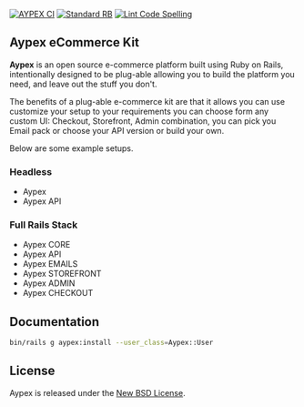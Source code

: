 [![AYPEX CI](https://github.com/aypex-io/aypex/actions/workflows/ci.yml/badge.svg)](https://github.com/aypex-io/aypex/actions/workflows/ci.yml)
[![Standard RB](https://github.com/aypex-io/aypex/actions/workflows/standard_rb_core.yml/badge.svg)](https://github.com/aypex-io/aypex/actions/workflows/standard_rb_core.yml)
[![Lint Code Spelling](https://github.com/aypex-io/aypex/actions/workflows/spelling_lint.yml/badge.svg)](https://github.com/aypex-io/aypex/actions/workflows/spelling_lint.yml)

## Aypex eCommerce Kit

**Aypex** is an open source e-commerce platform built using Ruby on Rails, intentionally designed to be
plug-able allowing you to build the platform you need, and leave out the stuff you don't.

The benefits of a plug-able e-commerce kit are that it allows you can use customize your setup to your requirements
you can choose form any custom UI: Checkout, Storefront, Admin combination, you can pick you Email pack or choose your API version or build your own.

Below are some example setups.
### Headless
- Aypex
- Aypex API

### Full Rails Stack
- Aypex CORE
- Aypex API
- Aypex EMAILS
- Aypex STOREFRONT
- Aypex ADMIN
- Aypex CHECKOUT

## Documentation

```bash
bin/rails g aypex:install --user_class=Aypex::User
```

## License

Aypex is released under the [New BSD License](https://github.com/aypex-io/aypex/blob/main/license.md).

